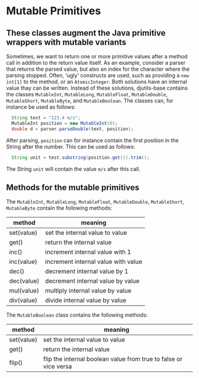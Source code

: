 # Mutable Primitives

## These classes augment the Java primitive wrappers with mutable variants

Sometimes, we want to return one or more primitive values after a method call in addition to the return value itself. 
As an example, consider a parser that returns the parsed value, but also an index for the character where the parsing stopped.
Often, 'ugly' constructs are used, such as providing a `new int[1]` to the method, or an `AtomicInteger`. Both solutions have an internal value thay can be written. Instead of these solutions, djutils-base contains the classes `MutableInt`, `MutableLong`, `MutableFloat`, `MutableDouble`, `MutableShort`, `MutableByte`, and `MutableBoolean`. The classes can, for instance be used as follows:

```java
  String text = "123.4 m/s";
  MutableInt position = new MutableInt(0);
  double d = parser.parseDouble(text, position);
```

After parsing, `position` can for instance contain the first position in the String after the number. This can be used as follows:

```java
  String unit = test.substring(position.get()).trim();
```

The String `unit` will contain the value `m/s` after this call.


## Methods for the mutable primitives

The `MutableInt`, `MutableLong`, `MutableFloat`, `MutableDouble`, `MutableShort`, `MutableByte` contain the following methods:

| method | meaning |
| ----------------- | -------------- |
| set(value) | set the internal value to value |
| get() | return the internal value |
| inc() | increment internal value with 1 |
| inc(value) | increment internal value with value |
| dec() | decrement internal value by 1 |
| dec(value) | decrement internal value by value |
| mul(value) | multiply internal value by value |
| div(value) | divide internal value by value |

The `MutableBoolean` class contains the following methods:

| method | meaning |
| ----------------- | -------------- |
| set(value) | set the internal value to value |
| get() | return the internal value |
| flip() | flip the internal boolean value from true to false or vice versa |

